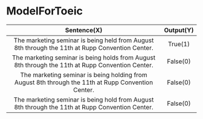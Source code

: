 # ModelForToeic

| Sentence(X)     | Output(Y) |
| :-------------: |  :--------------: |
| The marketing seminar is being held from August 8th through the 11th at Rupp Convention Center. |  True(1)  |
| The marketing seminar is being holds from August 8th through the 11th at Rupp Convention Center. |    False(0)  |
| The marketing seminar is being holding from August 8th through the 11th at Rupp Convention Center. |    False(0)  |
| The marketing seminar is being hold from August 8th through the 11th at Rupp Convention Center. |    False(0)  |
